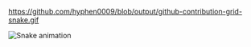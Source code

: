 https://github.com/hyphen0009/blob/output/github-contribution-grid-snake.gif


![Snake animation](https://github.com/Hyphen0009/Hyphen0009/blob/output/dist/snake.svg)
